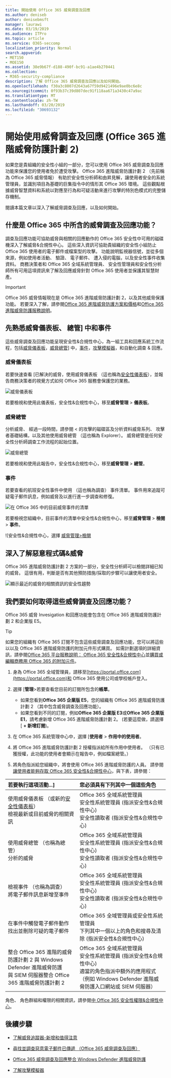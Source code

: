 ```yaml
---
title: 開始使用 Office 365 威脅調查及回應
ms.author: deniseb
author: denisebmsft
manager: laurawi
ms.date: 03/19/2019
ms.audience: ITPro
ms.topic: article
ms.service: O365-seccomp
localization_priority: Normal
search.appverid:
- MET150
- MOE150
ms.assetid: 38e9b67f-d188-490f-bc91-a1ae4b270441
ms.collection:
- M365-security-compliance
description: 了解 Office 365 威脅調查及回應以及如何開始。
ms.openlocfilehash: f30a3c8007d2643a67f59d9421496e9ae0bc6e8c
ms.sourcegitcommit: 0f93b37c39d807dec91f118aa671a3430c47a9ac
ms.translationtype: MT
ms.contentlocale: zh-TW
ms.lasthandoff: 03/20/2019
ms.locfileid: "30693132"
---
```

# <a name="get-started-with-threat-investigation-and-response-office-365-advanced-threat-protection-plan-2"></a>開始使用威脅調查及回應 (Office 365 進階威脅防護計劃 2)

如果您是貴組織的安全性小組的一部分，您可以使用 Office 365 威脅調查及回應功能來保護您的使用者免於遭受攻擊。 Office 365 進階威脅防護計劃 2 （先前稱為 Office 365 威脅情報） 有助於安全性分析師和由昇見解，讓使用者安全的系統管理員，並識別項目為基礎的巨集指令中的情形其 Office 365 環境。 這些觀點根據威脅智慧資料和系統以對應至行為和可疑活動來進行攻擊的特別色模式的完整儲存機制。
  
閱讀本篇文章以深入了解威脅調查及回應，以及如何開始。
  
## <a name="what-are-the-threat-investigation-and-response-capabilities-included-in-office-365"></a>什麼是 Office 365 中所含的威脅調查及回應功能？

調查及回應功能可協助威脅與相關的回應動作的 Office 365 安全性中可用的磁碟機深入了解威脅&amp;合規性中心。 這些深入資訊可協助貴組織的安全性小組防止 Office 365 使用者的電子郵件或檔案型的攻擊。 功能說明監視器信號，並從多個來源，例如使用者活動、 驗證、 電子郵件、 遭入侵的電腦，以及安全性事件收集資料。 商務決策者和 Office 365 全域系統管理員、 安全性管理員和安全性分析師所有可用這項資訊來了解及回應威脅針對 Office 365 使用者並保護其智慧財產。

> [!IMPORTANT]
> Office 365 威脅情報現在是 Office 365 進階威脅防護計劃 2，以及其他威脅保護功能。 若要深入了解，請參閱[Office 365 進階威脅防護方案和價格](https://products.office.com/exchange/advance-threat-protection)和[Office 365 進階威脅防護服務說明](https://docs.microsoft.com/office365/servicedescriptions/office-365-advanced-threat-protection-service-description)。
  
## <a name="get-acquainted-with-the-threat-dashboard-explorer-and-incidents"></a>先熟悉威脅儀表板、 總管] 中和事件

這些威脅調查及回應功能呈現安全性&amp;合規性中心，為一組工具和回應系統工作流程，包括[威脅儀表板](get-started-with-ti.md#dashboard)，[威脅總管](get-started-with-ti.md#explorer)] 中，[事件](get-started-with-ti.md#incidents)，[攻擊模擬器](attack-simulator.md)，和自動化調查 & 回應。
  
### <a name="threat-dashboard"></a>威脅儀表板

若要快速查看 [已解決的威脅，使用威脅儀表板 （這也稱為[安全性儀表板](security-dashboard.md)），並報告商務決策者的視覺方式如何 Office 365 服務會保護您的業務。
  
![威脅儀表板](media/ce013a31-3f80-4d09-bb95-bfb7623b8bc4.png)
  
若要檢視和使用此儀表板，安全性&amp;合規性中心，移至**威脅管理** \> **儀表板**。
  
### <a name="threat-explorer"></a>威脅總管

分析威脅、 經過一段時間，請參閱 < 的攻擊的磁碟區及分析資料威脅系列、 攻擊者基礎結構，以及其他使用威脅總管 （這也稱為 Explorer）。 威脅總管是任何安全性分析師調查工作流程的起始位置。
  
![威脅總管](media/7a7cecee-17f0-4134-bcb8-7cee3f3c3890.png)
  
若要檢視和使用此報告中，安全性&amp;合規性中心，移至**威脅管理** \> **總管**。
  
 ### <a name="incidents"></a>事件

若要查看的航班安全性事件中使用 （這也稱為調查） 事件清單。 事件用來追蹤可疑電子郵件訊息，例如威脅及以進行進一步調查和修復。
  
![在 Office 365 中的目前威脅事件的清單](media/acadd4c7-d2de-4146-aeb8-90cfad805a9c.png)
  
若要檢視您組織中，目前事件的清單中安全性&amp;合規性中心，移至**威脅管理** \> **檢閱** \> **事件**。
  
![安全性&amp;合規性中心，選擇 [威脅管理\>檢閱](media/e0f46454-fa38-40f0-a120-b595614d1d22.png)
  
## <a name="learn-more-about-malware-amp-threats"></a>深入了解惡意程式碼&amp;威脅

Office 365 進階威脅防護計劃 2 方案的一部分，安全性分析師可以檢閱詳細已知的威脅。 這很有用，判斷是否有其他預防措施/採取的步驟可以讓使用者安全。
  
![顯示最近的威脅的相關資訊的安全性趨勢](media/11e7d40d-139b-4c56-8d52-c091c8654151.png) 
  
## <a name="how-do-we-get-these-threat-investigation-and-response-capabilities"></a>我們要如何取得這些威脅調查及回應功能？

Office 365 威脅 Invesigation 和回應功能會包含在 Office 365 進階威脅防護計劃 2 和企業版 E5。 

> [!TIP]
> 如果您的組織有 Office 365 訂閱不包含這些威脅調查及回應功能，您可以將這些以以及 Office 365 進階威脅防護的附加元件形式購買。 如需計劃選項的詳細資訊，請參閱[Office 365 平台服務說明： Office 365 安全性&amp;合規性中心](https://docs.microsoft.com/office365/servicedescriptions/office-365-platform-service-description/office-365-securitycompliance-center)並[購買或編輯商務用 Office 365 的附加元件](https://docs.microsoft.com/office365/admin/subscriptions-and-billing/buy-or-edit-an-add-on)。
  
1. 身為 Office 365 全域管理員，請移至[https://portal.office.com](https://portal.office.com)和 Office 365 使用公司或學校帳戶登入。 
    
2. 選擇 [**管理**\>若要查看您目前的訂閱所包含的**帳單**。 
    - 如果您看到**Office 365 企業版 E5**，您的組織有 Office 365 進階威脅防護計劃 2 （其中包含威脅調查及回應功能）。 
    - 如果您看到不同的訂閱，例如**Office 365 企業版 E3**或**Office 365 企業版 E1**，請考慮新增 Office 365 進階威脅防護計劃 2。 (若要這麼做，請選擇 [ **+ 新增訂閱**)。
    
3. 在 Office 365 系統管理中心中，選擇 [**使用者** \> **作用中的使用者**。
    
5. 將 Office 365 進階威脅防護計劃 2 授權指派給所有作用中使用者。 （只有已獲授權，此功能的使用者會顯示在報告中，例如檔案總管。）
    
6. 將角色指派給您組織中，將會使用 Office 365 進階威脅防護的人員。 請參閱[讓使用者能夠存取 Office 365 安全性&amp;合規性中心](grant-access-to-the-security-and-compliance-center.md)，與下表，請參閱：<br/>

  |**若要執行這項活動...]** <br/> |**您必須具有下列其中一個這些角色** <br/> |  
  |:-----|:-----|
  |使用威脅儀表板 （或新的[安全性儀表板](security-dashboard.md)）<br/> 檢視最新或目前威脅的相關資訊  <br/> |Office 365 全域系統管理員  <br/> 安全性系統管理員 (指派安全性&amp;合規性中心)  <br/> 安全性讀取者 (指派安全性&amp;合規性中心)  <br/> |
  |使用威脅總管 （也稱為總管）  <br/> 分析的威脅  <br/> |Office 365 全域系統管理員  <br/> 安全性系統管理員 (指派安全性&amp;合規性中心)  <br/> 安全性讀取者 (指派安全性&amp;合規性中心)  <br/> |
  |檢視事件 （也稱為調查） <br/> 將電子郵件訊息新增至事件  <br/> |Office 365 全域系統管理員  <br/> 安全性系統管理員 (指派安全性&amp;合規性中心)  <br/> 安全性讀取者 (指派安全性&amp;合規性中心)  <br/> |
  |在事件中觸發電子郵件動作  <br/> 找出並刪除可疑的電子郵件  <br/> |Office 365 全域管理員或安全性系統管理員  <br/> 下列其中一個以上的角色和搜尋及清除 (指派安全性&amp;合規性中心)  <br/> |
  |整合 Office 365 進階的威脅防護計劃 2 與 Windows Defender 進階威脅防護  <br/> 與 SIEM 伺服器整合 Office 365 進階威脅防護計劃 2  <br/> |Office 365 全域系統管理員  <br/> 安全性系統管理員 (指派安全性&amp;合規性中心)  <br/> 適當的角色指派中額外的應用程式 （例如 Windows Defender 進階威脅防護入口網站或 SIEM 伺服器）  <br/> |
   
角色、 角色群組和權限的相關資訊，請參閱[中 Office 365 安全性權限&amp;合規性中心](permissions-in-the-security-and-compliance-center.md)。
    
## <a name="next-steps"></a>後續步驟

- [了解威脅追蹤器-新增和值得注意](threat-trackers.md)
    
- [尋找並調查惡意電子郵件已傳遞 （Office 365 威脅調查及回應）](investigate-malicious-email-that-was-delivered.md)
    
- [Office 365 威脅調查及回應整合 Windows Defender 進階威脅防護](integrate-office-365-ti-with-wdatp.md)
    
- [了解攻擊模擬器](attack-simulator.md)
  

